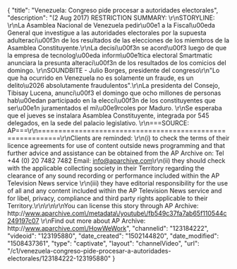 {
    "title": "Venezuela: Congreso pide procesar a autoridades electorales",
    "description": "(2 Aug 2017) RESTRICTION SUMMARY: \r\nSTORYLINE: \r\nLa Asamblea Nacional de Venezuela pedir\u00e1 a la Fiscal\u00eda General que investigue a las autoridades electorales por la supuesta adulteraci\u00f3n de los resultados de las elecciones de los miembros de la Asamblea Constituyente.\r\nLa decisi\u00f3n se acord\u00f3 luego de que la empresa de tecnolog\u00eda inform\u00e1tica electoral Smartmatic anunciara la presunta alteraci\u00f3n de los resultados de los comicios del domingo. \r\nSOUNDBITE - Julio Borges, presidente del congreso\r\n\"Lo que ha ocurrido en Venezuela no es solamente un fraude, es un delito\u2026 absolutamente fraudulentos\".\r\nLa presidenta del Consejo, Tibisay Lucena, anunci\u00f3 el domingo que ocho millones de personas hab\u00edan participado en la elecci\u00f3n de los constituyentes que ser\u00e1n juramentados el mi\u00e9rcoles por Maduro. \r\nSe esperaba que el jueves se instalara Asamblea Constituyente, integrada por 545 delegados, en la sede del palacio legislativo. \r\n===SOURCE: AP===\r\n===========================================================\r\nClients are reminded: \r\n(i) to check the terms of their licence agreements for use of content outside news programming and that further advice and assistance can be obtained from the AP Archive on: Tel +44 (0) 20 7482 7482 Email: info@aparchive.com\r\n(ii) they should check with the applicable collecting society in their Territory regarding the clearance of any sound recording or performance included within the AP Television News service \r\n(iii) they have editorial responsibility for the use of all and any content included within the AP Television News service and for libel, privacy, compliance and third party rights applicable to their Territory.\r\n\r\n\r\nYou can license this story through AP Archive: http:\/\/www.aparchive.com\/metadata\/youtube\/fb549c37fa7ab65f110544c249197c07 \r\nFind out more about AP Archive: http:\/\/www.aparchive.com\/HowWeWork",
    "channelid": "123184222",
    "videoid": "123195880",
    "date_created": "1502144820",
    "date_modified": "1508437361",
    "type": "captivate",
    "layout": "channelVideo",
    "url": "\/c1\/venezuela-congreso-pide-procesar-a-autoridades-electorales\/123184222-123195880"
}
